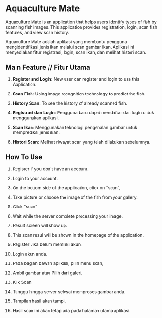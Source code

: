 # Aquaculture Mate

Aquaculture Mate is an application that helps users identify types of fish by scanning fish images. This application provides registration, login, scan fish features, and view scan history.

Aquaculture Mate adalah aplikasi yang membantu pengguna mengidentifikasi jenis ikan melalui scan gambar ikan. Aplikasi ini menyediakan fitur registrasi, login, scan ikan, dan melihat histori scan.

## Main Feature // Fitur Utama

1. **Register and Login**: New user can register and login to use this Application.
2. **Scan Fish**: Using image recognition technology to predict the fish.
3. **History Scan**: To see the history of already scanned fish.

1. **Registrasi dan Login**: Pengguna baru dapat mendaftar dan login untuk menggunakan aplikasi.
2. **Scan Ikan**: Menggunakan teknologi pengenalan gambar untuk memprediksi jenis ikan.
3. **Histori Scan**: Melihat riwayat scan yang telah dilakukan sebelumnya.

## How To Use

1. Register if you don't have an account.
2. Login to your account.
3. On the bottom side of the application, click on "scan",
4. Take picture or choose the image of the fish from your gallery.
5. Click "scan"
6. Wait while the server complete processing your image.
7. Result screen will show up.
8. This scan resul will be shown in the homepage of the application.

1. Register Jika belum memiliki akun.
2. Login akun anda.
3. Pada bagian bawah aplikasi, pilih menu scan,
4. Ambil gambar atau Pilih dari galeri.
5. Klik Scan
6. Tunggu hingga server selesai memproses gambar anda.
7. Tampilan hasil akan tampil.
8. Hasil scan ini akan tetap ada pada halaman utama aplikasi.
